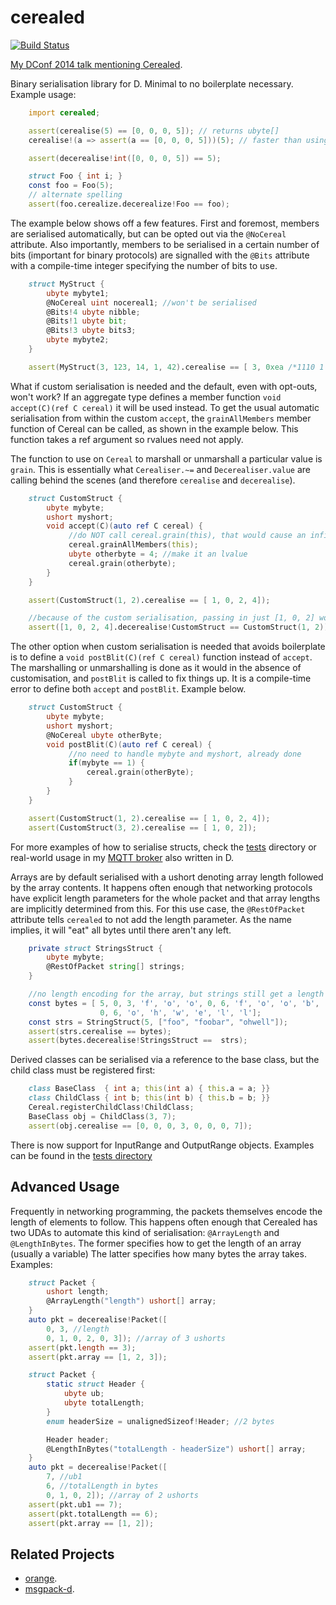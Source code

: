 cerealed
=============
[![Build Status](https://travis-ci.org/atilaneves/cerealed.png?branch=master)](https://travis-ci.org/atilaneves/cerealed)

[My DConf 2014 talk mentioning Cerealed](https://www.youtube.com/watch?v=xpImt14KTdc).

Binary serialisation library for D. Minimal to no boilerplate necessary. Example usage:

```d
    import cerealed;

    assert(cerealise(5) == [0, 0, 0, 5]); // returns ubyte[]
    cerealise!(a => assert(a == [0, 0, 0, 5]))(5); // faster than using the bytes directly

    assert(decerealise!int([0, 0, 0, 5]) == 5);

    struct Foo { int i; }
    const foo = Foo(5);
    // alternate spelling
    assert(foo.cerealize.decerealize!Foo == foo);
```

The example below shows off a few features. First and foremost, members are serialised
automatically, but can be opted out via the `@NoCereal` attribute. Also importantly,
members to be serialised in a certain number of bits (important for binary protocols)
are signalled with the `@Bits` attribute with a compile-time integer specifying the
number of bits to use.

```d
    struct MyStruct {
        ubyte mybyte1;
        @NoCereal uint nocereal1; //won't be serialised
        @Bits!4 ubyte nibble;
        @Bits!1 ubyte bit;
        @Bits!3 ubyte bits3;
        ubyte mybyte2;
    }

    assert(MyStruct(3, 123, 14, 1, 42).cerealise == [ 3, 0xea /*1110 1 010*/, 42]);
```

What if custom serialisation is needed and the default, even with opt-outs, won't work?
If an aggregate type defines a member function `void accept(C)(ref C cereal)` it will be used
instead. To get the usual automatic serialisation from within the custom `accept`,
the `grainAllMembers` member function of Cereal can be called, as shown in the
example below. This function takes a ref argument so rvalues need not apply.

The function to use on `Cereal` to marshall or unmarshall a particular value is `grain`.
This is essentially what `Cerealiser.~=` and `Decerealiser.value` are calling behind
the scenes (and therefore `cerealise` and `decerealise`).

```d
    struct CustomStruct {
        ubyte mybyte;
        ushort myshort;
        void accept(C)(auto ref C cereal) {
             //do NOT call cereal.grain(this), that would cause an infinite loop
             cereal.grainAllMembers(this);
             ubyte otherbyte = 4; //make it an lvalue
             cereal.grain(otherbyte);
        }
    }

    assert(CustomStruct(1, 2).cerealise == [ 1, 0, 2, 4]);

    //because of the custom serialisation, passing in just [1, 0, 2] would throw
    assert([1, 0, 2, 4].decerealise!CustomStruct == CustomStruct(1, 2));
```

The other option when custom serialisation is needed that avoids boilerplate is to
define a `void postBlit(C)(ref C cereal)` function instead of `accept`. The
marshalling or unmarshalling is done as it would in the absence of customisation,
and `postBlit` is called to fix things up. It is a compile-time error to
define both `accept` and `postBlit`. Example below.

```d
    struct CustomStruct {
        ubyte mybyte;
        ushort myshort;
        @NoCereal ubyte otherByte;
        void postBlit(C)(auto ref C cereal) {
             //no need to handle mybyte and myshort, already done
             if(mybyte == 1) {
                 cereal.grain(otherByte);
             }
        }
    }

    assert(CustomStruct(1, 2).cerealise == [ 1, 0, 2, 4]);
    assert(CustomStruct(3, 2).cerealise == [ 1, 0, 2]);
```

For more examples of how to serialise structs, check the [tests](tests) directory
or real-world usage in my [MQTT broker](https://github.com/atilaneves/mqtt)
also written in D.

Arrays are by default serialised with a ushort denoting array length followed
by the array contents. It happens often enough that networking protocols
have explicit length parameters for the whole packet and that array lengths
are implicitly determined from this. For this use case, the `@RestOfPacket`
attribute tells `cerealed` to not add the length parameter. As the name implies,
it will "eat" all bytes until there aren't any left.

```d
    private struct StringsStruct {
        ubyte mybyte;
        @RestOfPacket string[] strings;
    }

    //no length encoding for the array, but strings still get a length each
    const bytes = [ 5, 0, 3, 'f', 'o', 'o', 0, 6, 'f', 'o', 'o', 'b', 'a', 'r',
                    0, 6, 'o', 'h', 'w', 'e', 'l', 'l'];
    const strs = StringStruct(5, ["foo", "foobar", "ohwell"]);
    assert(strs.cerealise == bytes);
    assert(bytes.decerealise!StringsStruct ==  strs);
```

Derived classes can be serialised via a reference to the base class, but the
child class must be registered first:

```d
    class BaseClass  { int a; this(int a) { this.a = a; }}
    class ChildClass { int b; this(int b) { this.b = b; }}
    Cereal.registerChildClass!ChildClass;
    BaseClass obj = ChildClass(3, 7);
    assert(obj.cerealise == [0, 0, 0, 3, 0, 0, 0, 7]);
```

There is now support for InputRange and OutputRange objects. Examples can
be found in the [tests directory](tests/range.d)

Advanced Usage
---------------
Frequently in networking programming, the packets themselves encode the length
of elements to follow. This happens often enough that Cerealed has two UDAs
to automate this kind of serialisation: `@ArrayLength` and `@LengthInBytes`.
The former specifies how to get the length of an array (usually a variable)
The latter specifies how many bytes the array takes. Examples:

```d
    struct Packet {
        ushort length;
        @ArrayLength("length") ushort[] array;
    }
    auto pkt = decerealise!Packet([
        0, 3, //length
        0, 1, 0, 2, 0, 3]); //array of 3 ushorts
    assert(pkt.length == 3);
    assert(pkt.array == [1, 2, 3]);

    struct Packet {
        static struct Header {
            ubyte ub;
            ubyte totalLength;
        }
        enum headerSize = unalignedSizeof!Header; //2 bytes

        Header header;
        @LengthInBytes("totalLength - headerSize") ushort[] array;
    }
    auto pkt = decerealise!Packet([
        7, //ub1
        6, //totalLength in bytes
        0, 1, 0, 2]); //array of 2 ushorts
    assert(pkt.ub1 == 7);
    assert(pkt.totalLength == 6);
    assert(pkt.array == [1, 2]);
```

Related Projects
----------------
- [orange](https://github.com/jacob-carlborg/orange).
- [msgpack-d](https://github.com/msgpack/msgpack-d).
